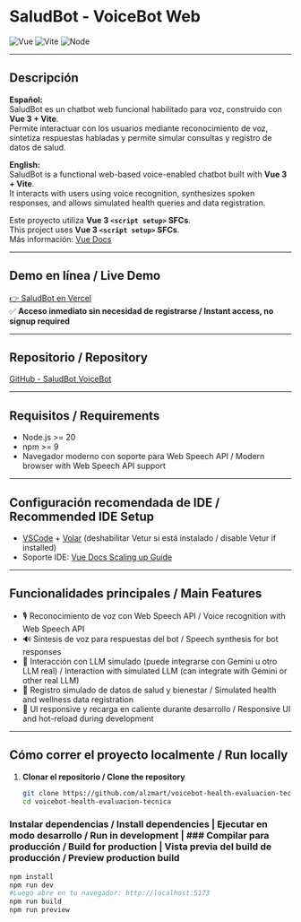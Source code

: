 # SaludBot - VoiceBot Web  
![Vue](https://img.shields.io/badge/Vue-3.5.18-brightgreen) ![Vite](https://img.shields.io/badge/Vite-7.0.6-blue) ![Node](https://img.shields.io/badge/Node-%3E=20-ff69b4)

---

## Descripción

**Español:**  
SaludBot es un chatbot web funcional habilitado para voz, construido con **Vue 3 + Vite**.  
Permite interactuar con los usuarios mediante reconocimiento de voz, sintetiza respuestas habladas y permite simular consultas y registro de datos de salud.

**English:**  
SaludBot is a functional web-based voice-enabled chatbot built with **Vue 3 + Vite**.  
It interacts with users using voice recognition, synthesizes spoken responses, and allows simulated health queries and data registration.

Este proyecto utiliza **Vue 3 `<script setup>` SFCs**.  
This project uses **Vue 3 `<script setup>` SFCs**.  
Más información: [Vue Docs](https://v3.vuejs.org/api/sfc-script-setup.html#sfc-script-setup)

---

##  Demo en línea / Live Demo
[👉 SaludBot en Vercel](https://voicebot-health-evaluacion-te-git-97469a-luzs-projects-04de6f26.vercel.app/?_vercel_share=nP67fKOkGj3xNZK7z5xIFGA3FziYogiE)  
✅ **Acceso inmediato sin necesidad de registrarse / Instant access, no signup required**

---

##  Repositorio / Repository
[GitHub - SaludBot VoiceBot](https://github.com/alzmart/voicebot-health-evaluacion-tecnica)

---

## Requisitos / Requirements

- Node.js >= 20  
- npm >= 9  
- Navegador moderno con soporte para Web Speech API / Modern browser with Web Speech API support  

---

## Configuración recomendada de IDE / Recommended IDE Setup

- [VSCode](https://code.visualstudio.com/) + [Volar](https://marketplace.visualstudio.com/items?itemName=Vue.volar) (deshabilitar Vetur si está instalado / disable Vetur if installed)  
- Soporte IDE: [Vue Docs Scaling up Guide](https://vuejs.org/guide/scaling-up/tooling.html#ide-support)

---

##  Funcionalidades principales / Main Features

- 🎙 Reconocimiento de voz con Web Speech API / Voice recognition with Web Speech API  
- 🔊 Síntesis de voz para respuestas del bot / Speech synthesis for bot responses  
- 🤖 Interacción con LLM simulado (puede integrarse con Gemini u otro LLM real) / Interaction with simulated LLM (can integrate with Gemini or other real LLM)  
- 📝 Registro simulado de datos de salud y bienestar / Simulated health and wellness data registration  
- 📱 UI responsive y recarga en caliente durante desarrollo / Responsive UI and hot-reload during development  

---

##  Cómo correr el proyecto localmente / Run locally

1. **Clonar el repositorio / Clone the repository**
   ```sh
   git clone https://github.com/alzmart/voicebot-health-evaluacion-tecnica.git
   cd voicebot-health-evaluacion-tecnica


### Instalar dependencias / Install dependencies | Ejecutar en modo desarrollo / Run in development | ### Compilar para producción / Build for production | Vista previa del build de producción / Preview production build
```sh
npm install
npm run dev
#Luego abre en tu navegador: http://localhost:5173
npm run build
npm run preview
